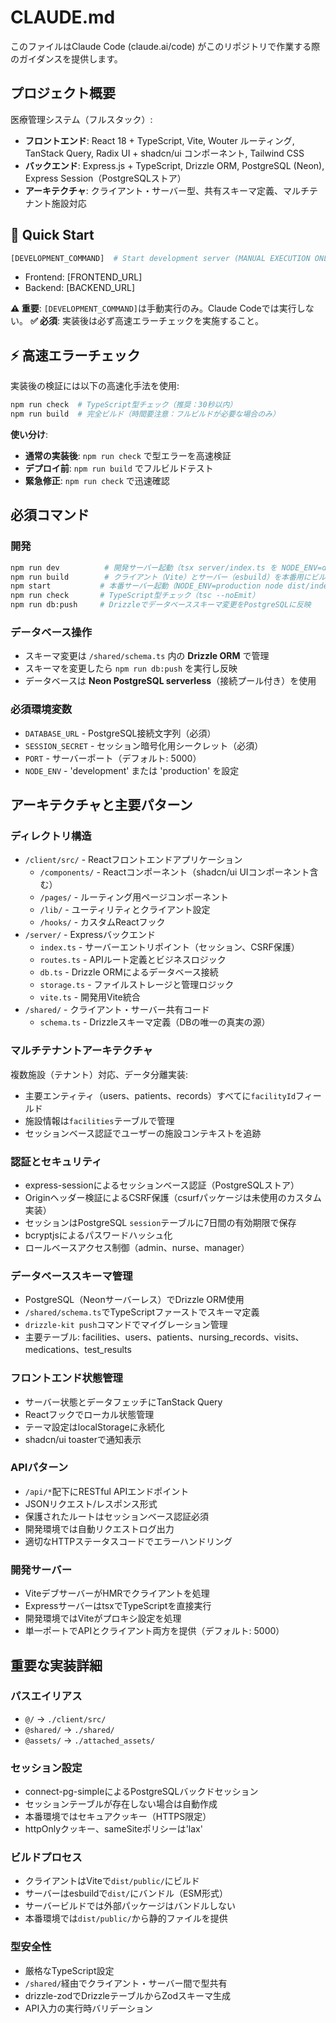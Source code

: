 # CLAUDE.md

このファイルはClaude Code (claude.ai/code) がこのリポジトリで作業する際のガイダンスを提供します。

## プロジェクト概要

医療管理システム（フルスタック）:
- **フロントエンド**: React 18 + TypeScript, Vite, Wouter ルーティング, TanStack Query, Radix UI + shadcn/ui コンポーネント, Tailwind CSS
- **バックエンド**: Express.js + TypeScript, Drizzle ORM, PostgreSQL (Neon), Express Session（PostgreSQLストア）
- **アーキテクチャ**: クライアント・サーバー型、共有スキーマ定義、マルチテナント施設対応

## 🚀 Quick Start
```bash
[DEVELOPMENT_COMMAND]  # Start development server (MANUAL EXECUTION ONLY)
```
- Frontend: [FRONTEND_URL]
- Backend: [BACKEND_URL]

**⚠️ 重要**: `[DEVELOPMENT_COMMAND]`は手動実行のみ。Claude Codeでは実行しない。
**✅ 必須**: 実装後は必ず高速エラーチェックを実施すること。

## ⚡ 高速エラーチェック
実装後の検証には以下の高速化手法を使用:
```bash
npm run check  # TypeScript型チェック（推奨：30秒以内）
npm run build  # 完全ビルド（時間要注意：フルビルドが必要な場合のみ）
```
**使い分け**:
- **通常の実装後**: `npm run check` で型エラーを高速検証
- **デプロイ前**: `npm run build` でフルビルドテスト
- **緊急修正**: `npm run check` で迅速確認

## 必須コマンド

### 開発
```bash
npm run dev          # 開発サーバー起動（tsx server/index.ts を NODE_ENV=development で実行）
npm run build        # クライアント（Vite）とサーバー（esbuild）を本番用にビルド
npm start           # 本番サーバー起動（NODE_ENV=production node dist/index.js）
npm run check       # TypeScript型チェック（tsc --noEmit）
npm run db:push     # Drizzleでデータベーススキーマ変更をPostgreSQLに反映
```
### データベース操作
- スキーマ変更は `/shared/schema.ts` 内の **Drizzle ORM** で管理
- スキーマを変更したら `npm run db:push` を実行し反映
- データベースは **Neon PostgreSQL serverless**（接続プール付き）を使用

### 必須環境変数
- `DATABASE_URL` - PostgreSQL接続文字列（必須）
- `SESSION_SECRET` - セッション暗号化用シークレット（必須）
- `PORT` - サーバーポート（デフォルト: 5000）
- `NODE_ENV` - 'development' または 'production' を設定

## アーキテクチャと主要パターン

### ディレクトリ構造
- `/client/src/` - Reactフロントエンドアプリケーション
  - `/components/` - Reactコンポーネント（shadcn/ui UIコンポーネント含む）
  - `/pages/` - ルーティング用ページコンポーネント
  - `/lib/` - ユーティリティとクライアント設定
  - `/hooks/` - カスタムReactフック
- `/server/` - Expressバックエンド
  - `index.ts` - サーバーエントリポイント（セッション、CSRF保護）
  - `routes.ts` - APIルート定義とビジネスロジック
  - `db.ts` - Drizzle ORMによるデータベース接続
  - `storage.ts` - ファイルストレージと管理ロジック
  - `vite.ts` - 開発用Vite統合
- `/shared/` - クライアント・サーバー共有コード
  - `schema.ts` - Drizzleスキーマ定義（DBの唯一の真実の源）

### マルチテナントアーキテクチャ
複数施設（テナント）対応、データ分離実装:
- 主要エンティティ（users、patients、records）すべてに`facilityId`フィールド
- 施設情報は`facilities`テーブルで管理
- セッションベース認証でユーザーの施設コンテキストを追跡

### 認証とセキュリティ
- express-sessionによるセッションベース認証（PostgreSQLストア）
- Originヘッダー検証によるCSRF保護（csurfパッケージは未使用のカスタム実装）
- セッションはPostgreSQL `session`テーブルに7日間の有効期限で保存
- bcryptjsによるパスワードハッシュ化
- ロールベースアクセス制御（admin、nurse、manager）

### データベーススキーマ管理
- PostgreSQL（Neonサーバーレス）でDrizzle ORM使用
- `/shared/schema.ts`でTypeScriptファーストでスキーマ定義
- `drizzle-kit push`コマンドでマイグレーション管理
- 主要テーブル: facilities、users、patients、nursing_records、visits、medications、test_results

### フロントエンド状態管理
- サーバー状態とデータフェッチにTanStack Query
- Reactフックでローカル状態管理
- テーマ設定はlocalStorageに永続化
- shadcn/ui toasterで通知表示

### APIパターン
- `/api/*`配下にRESTful APIエンドポイント
- JSONリクエスト/レスポンス形式
- 保護されたルートはセッションベース認証必須
- 開発環境では自動リクエストログ出力
- 適切なHTTPステータスコードでエラーハンドリング

### 開発サーバー
- ViteデブサーバーがHMRでクライアントを処理
- ExpressサーバーはtsxでTypeScriptを直接実行
- 開発環境ではViteがプロキシ設定を処理
- 単一ポートでAPIとクライアント両方を提供（デフォルト: 5000）

## 重要な実装詳細

### パスエイリアス
- `@/` → `./client/src/`
- `@shared/` → `./shared/`
- `@assets/` → `./attached_assets/`

### セッション設定
- connect-pg-simpleによるPostgreSQLバックドセッション
- セッションテーブルが存在しない場合は自動作成
- 本番環境ではセキュアクッキー（HTTPS限定）
- httpOnlyクッキー、sameSiteポリシーは'lax'

### ビルドプロセス
- クライアントはViteで`dist/public/`にビルド
- サーバーはesbuildで`dist/`にバンドル（ESM形式）
- サーバービルドでは外部パッケージはバンドルしない
- 本番環境では`dist/public/`から静的ファイルを提供

### 型安全性
- 厳格なTypeScript設定
- `/shared/`経由でクライアント・サーバー間で型共有
- drizzle-zodでDrizzleテーブルからZodスキーマ生成
- API入力の実行時バリデーション